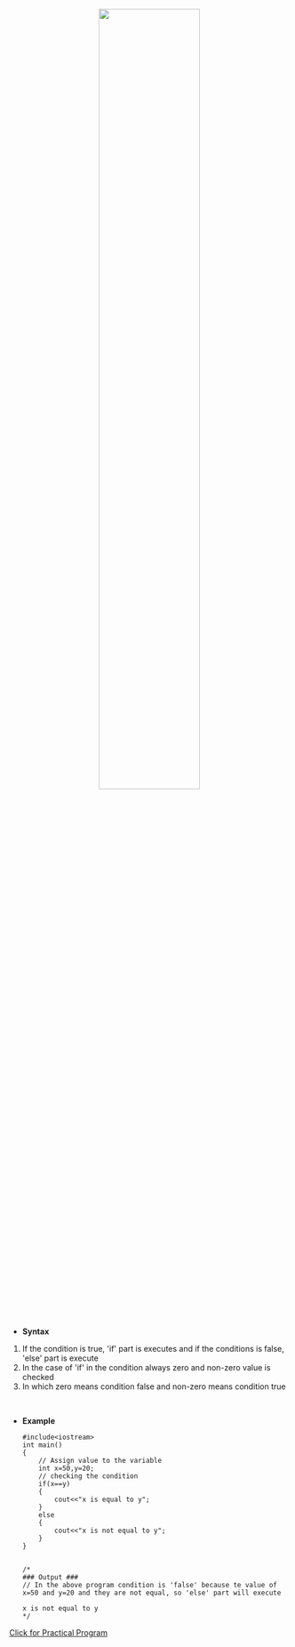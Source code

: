 <br>
<div align="center">
<img src="../imgs/C%2B%2B/img20.jpg" height="60%" width="60%">
</div>
<br>


- **Syntax**
1. If the condition is true, 'if' part is executes and if the conditions is false, 'else' part is execute
2. In the case of 'if' in the condition always zero and non-zero value is checked 
3. In which zero means condition false and non-zero means condition true  


<br>

- **Example**


    ```
    #include<iostream>
    int main()
    {
        // Assign value to the variable 
        int x=50,y=20;
        // checking the condition
        if(x==y)
        {
            cout<<"x is equal to y";
        }
        else
        {
            cout<<"x is not equal to y";
        }
    }


    /*
    ### Output ###
    // In the above program condition is 'false' because te value of x=50 and y=20 and they are not equal, so 'else' part will execute

    x is not equal to y
    */
    ```


<a href="##">Click for Practical Program</a>
